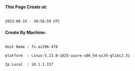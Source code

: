 
   
#### This Page Create at:

```bash

2022-06-15 - 10:56:59 UTC

```

#### Create By Machine:

```bash

Host Name : fv-az196-478

platform  : Linux-5.13.0-1025-azure-x86_64-with-glibc2.31

Ip Local  : 10.1.1.157

```

